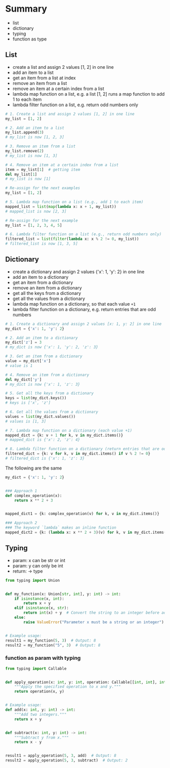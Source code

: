 # Summary

* list
* dictionary
* typing
* function as type

## List

* create a list and assign 2 values [1, 2] in one line
* add an item to a list
* get an item from a list at index
* remove an item from a list
* remove an item at a certain index from a list
* lambda map function on a list, e.g. a list [1, 2] runs a map function to add 1 to each item
* lambda filter function on a list, e.g. return odd numbers only

```python
# 1. Create a list and assign 2 values [1, 2] in one line
my_list = [1, 2]

# 2. Add an item to a list
my_list.append(3)
# my_list is now [1, 2, 3]

# 3. Remove an item from a list
my_list.remove(2)
# my_list is now [1, 3]

# 4. Remove an item at a certain index from a list
item = my_list[1]  # getting item
del my_list[1]
# my_list is now [1]

# Re-assign for the next examples
my_list = [1, 2]

# 5. Lambda map function on a list (e.g., add 1 to each item)
mapped_list = list(map(lambda x: x + 1, my_list))
# mapped_list is now [2, 3]

# Re-assign for the next example
my_list = [1, 2, 3, 4, 5]

# 6. Lambda filter function on a list (e.g., return odd numbers only)
filtered_list = list(filter(lambda x: x % 2 != 0, my_list))
# filtered_list is now [1, 3, 5]
```

## Dictionary

* create a dictionary and assign 2 values {'x': 1, 'y': 2} in one line
* add an item to a dictionary
* get an item from a dictionary
* remove an item from a dictionary
* get all the keys from a dictionary
* get all the values from a dictionary
* lambda map function on a dictionary, so that each value `+1`
* lambda filter function on a dictionary, e.g. return entries that are odd numbers

```python
# 1. Create a dictionary and assign 2 values [x: 1, y: 2] in one line
my_dict = {'x': 1, 'y': 2}

# 2. Add an item to a dictionary
my_dict['z'] = 3
# my_dict is now {'x': 1, 'y': 2, 'z': 3}

# 3. Get an item from a dictionary
value = my_dict['x']
# value is 1

# 4. Remove an item from a dictionary
del my_dict['y']
# my_dict is now {'x': 1, 'z': 3}

# 5. Get all the keys from a dictionary
keys = list(my_dict.keys())
# keys is ['x', 'z']

# 6. Get all the values from a dictionary
values = list(my_dict.values())
# values is [1, 3]

# 7. Lambda map function on a dictionary (each value +1)
mapped_dict = {k: v + 1 for k, v in my_dict.items()}
# mapped_dict is {'x': 2, 'z': 4}

# 8. Lambda filter function on a dictionary (return entries that are odd numbers)
filtered_dict = {k: v for k, v in my_dict.items() if v % 2 != 0}
# filtered_dict is {'x': 1, 'z': 3}
```

The following are the same

```python
my_dict = {'x': 1, 'y': 2}


### Approach 1
def complex_operation(x):
    return x ** 2 + 3


mapped_dict1 = {k: complex_operation(v) for k, v in my_dict.items()}

### Approach 2
### The keyword `lambda` makes an inline function
mapped_dict2 = {k: (lambda x: x ** 2 + 3)(v) for k, v in my_dict.items()}
```

## Typing

* param: x can be str or int
* param: y can only be int
* return: -> type

```python
from typing import Union


def my_function(x: Union[str, int], y: int) -> int:
    if isinstance(x, int):
        return x + y
    elif isinstance(x, str):
        return int(x) + y  # Convert the string to an integer before adding y
    else:
        raise ValueError("Parameter x must be a string or an integer")


# Example usage:
result1 = my_function(5, 3)  # Output: 8
result2 = my_function("5", 3)  # Output: 8

```

### function as param with typing

```python
from typing import Callable


def apply_operation(x: int, y: int, operation: Callable[[int, int], int]) -> int:
    """Apply the specified operation to x and y."""
    return operation(x, y)


# Example usage:
def add(x: int, y: int) -> int:
    """Add two integers."""
    return x + y


def subtract(x: int, y: int) -> int:
    """Subtract y from x."""
    return x - y


result1 = apply_operation(5, 3, add)  # Output: 8
result2 = apply_operation(5, 3, subtract)  # Output: 2
```